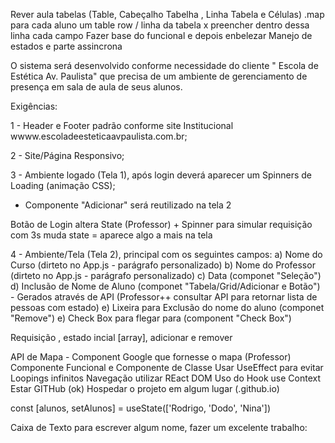 Rever aula tabelas (Table, Cabeçalho Tabelha , Linha Tabela e Células)
.map para cada aluno um table row / linha da tabela x preencher dentro dessa linha cada campo
Fazer base do funcional e depois enbelezar
Manejo de estados e parte assincrona


O sistema será desenvolvido conforme necessidade do cliente " Escola de Estética Av. Paulista" que precisa de um ambiente de gerenciamento de presença em sala de aula de seus alunos.

Exigências:

1 - Header e Footer padrão conforme site Institucional wwww.escoladeesteticaavpaulista.com.br;

2 - Site/Página Responsivo;

3 - Ambiente logado (Tela 1), após login deverá aparecer um Spinners de Loading (animação CSS); 
- Componente "Adicionar" será reutilizado na tela 2

Botão de Login altera State (Professor) + Spinner para simular requisição com 3s muda state = aparece algo a mais na tela

4 - Ambiente/Tela (Tela 2), principal com os seguintes campos:
    a) Nome do Curso (dirteto no App.js - parágrafo personalizado)
    b) Nome do Professor (dirteto no App.js - parágrafo personalizado)
    c) Data (componet "Seleção")
    d) Inclusão de Nome de Aluno (componet "Tabela/Grid/Adicionar e Botão") - Gerados através de API (Professor++ consultar API para retornar lista de pessoas com estado)
    e) Lixeira para Exclusão do nome do aluno (componet "Remove")
    e) Check Box para flegar para (component "Check Box")

Requisição , estado incial [array], adicionar e remover

API de Mapa - Component Google que fornesse o mapa (Professor)
Componente Funcional e Componente de Classe
Usar UseEffect para evitar Loopings infinitos
Navegação utilizar REact DOM
Uso do Hook use Context
Estar GITHub (ok)
Hospedar o projeto em algum lugar (.github.io)



const [alunos, setAlunos] = useState(['Rodrigo, 'Dodo', 'Nina'])

Caixa de Texto para escrever algum nome, fazer um excelente trabalho:
